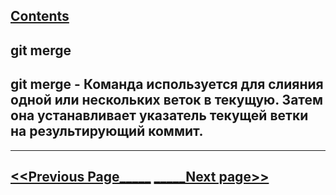 [Contents](./readme.md)
---
## **git merge**

## git merge - Команда используется для слияния одной или нескольких веток в текущую. Затем она устанавливает указатель текущей ветки на результирующий коммит.
---
[<<Previous Page_____](./clean.md) [_____Next page>>](./log.md)
---
